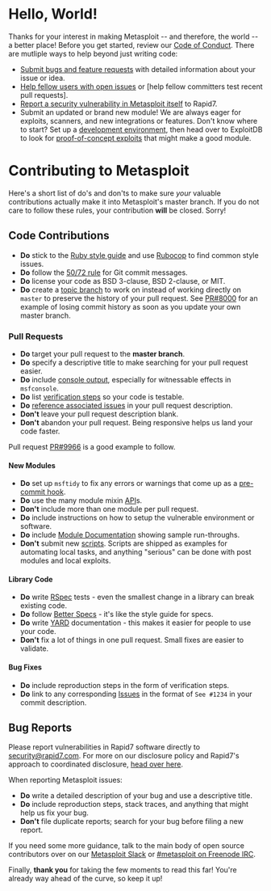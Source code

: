 # Hello, World!

Thanks for your interest in making Metasploit -- and therefore, the
world -- a better place!  Before you get started, review our
[Code of Conduct].  There are mutliple ways to help beyond just writing code:
 - [Submit bugs and feature requests] with detailed information about your issue or idea.
 - [Help fellow users with open issues] or [help fellow committers test recent pull requests].
 - [Report a security vulnerability in Metasploit itself] to Rapid7.
 - Submit an updated or brand new module!  We are always eager for exploits, scanners, and new
   integrations or features. Don't know where to start? Set up a [development environment], then head over to ExploitDB to look for [proof-of-concept exploits] that might make a good module.

# Contributing to Metasploit

Here's a short list of do's and don'ts to make sure *your* valuable contributions actually make
it into Metasploit's master branch.  If you do not care to follow these rules, your contribution
**will** be closed. Sorry!

## Code Contributions

* **Do** stick to the [Ruby style guide] and use [Rubocop] to find common style issues.
* **Do** follow the [50/72 rule] for Git commit messages.
* **Do** license your code as BSD 3-clause, BSD 2-clause, or MIT.
* **Do** create a [topic branch] to work on instead of working directly on `master` to preserve the
  history of your pull request.  See [PR#8000] for an example of losing commit history as soon as
  you update your own master branch.

### Pull Requests

* **Do** target your pull request to the **master branch**.
* **Do** specify a descriptive title to make searching for your pull request easier.
* **Do** include [console output], especially for witnessable effects in `msfconsole`.
* **Do** list [verification steps] so your code is testable.
* **Do** [reference associated issues] in your pull request description.
* **Don't** leave your pull request description blank.
* **Don't** abandon your pull request. Being responsive helps us land your code faster.

Pull request [PR#9966] is a good example to follow.

#### New Modules

* **Do** set up `msftidy` to fix any errors or warnings that come up as a [pre-commit hook].
* **Do** use the many module mixin [API]s.
* **Don't** include more than one module per pull request.
* **Do** include instructions on how to setup the vulnerable environment or software.
* **Do** include [Module Documentation] showing sample run-throughs.
* **Don't** submit new [scripts].  Scripts are shipped as examples for automating local tasks, and
  anything "serious" can be done with post modules and local exploits.

#### Library Code

* **Do** write [RSpec] tests - even the smallest change in a library can break existing code.
* **Do** follow [Better Specs] - it's like the style guide for specs.
* **Do** write [YARD] documentation - this makes it easier for people to use your code.
* **Don't** fix a lot of things in one pull request. Small fixes are easier to validate.

#### Bug Fixes

* **Do** include reproduction steps in the form of verification steps.
* **Do** link to any corresponding [Issues] in the format of `See #1234` in your commit description.

## Bug Reports

Please report vulnerabilities in Rapid7 software directly to security@rapid7.com. For more on our disclosure policy and Rapid7's approach to coordinated disclosure, [head over here](https://www.rapid7.com/security). 

When reporting Metasploit issues:
* **Do** write a detailed description of your bug and use a descriptive title.
* **Do** include reproduction steps, stack traces, and anything that might help us fix your bug.
* **Don't** file duplicate reports; search for your bug before filing a new report.

If you need some more guidance, talk to the main body of open source contributors over on our
[Metasploit Slack] or [#metasploit on Freenode IRC].

Finally, **thank you** for taking the few moments to read this far! You're already way ahead of the
curve, so keep it up!

[Code of Conduct]:https://github.com/rapid7/metasploit-framework/wiki/CODE_OF_CONDUCT.md
[Submit bugs and feature requests]:http://r-7.co/MSF-BUGv1
[Help fellow users with open issues]:https://github.com/rapid7/metasploit-framework/issues
[help fellow committers test recently submitted pull requests]:https://github.com/rapid7/metasploit-framework/pulls
[Report a security vulnerability in Metasploit itself]:https://www.rapid7.com/disclosure.jsp
[development environment]:http://r-7.co/MSF-DEV
[proof-of-concept exploits]:https://www.exploit-db.com/search?verified=true&hasapp=true&nomsf=true
[Ruby style guide]:https://github.com/bbatsov/ruby-style-guide
[Rubocop]:https://rubygems.org/search?query=rubocop
[50/72 rule]:http://tbaggery.com/2008/04/19/a-note-about-git-commit-messages.html
[topic branch]:http://git-scm.com/book/en/Git-Branching-Branching-Workflows#Topic-Branches
[PR#8000]:https://github.com/rapid7/metasploit-framework/pull/8000
[console output]:https://help.github.com/articles/github-flavored-markdown#fenced-code-blocks
[verification steps]:https://help.github.com/articles/writing-on-github#task-lists
[reference associated issues]:https://github.com/blog/1506-closing-issues-via-pull-requests
[PR#9966]:https://github.com/rapid7/metasploit-framework/pull/9966
[pre-commit hook]:https://github.com/rapid7/metasploit-framework/blob/master/tools/dev/pre-commit-hook.rb
[API]:https://rapid7.github.io/metasploit-framework/api
[Module Documentation]:https://github.com/rapid7/metasploit-framework/wiki/Generating-Module-Documentation
[scripts]:https://github.com/rapid7/metasploit-framework/tree/master/scripts
[RSpec]:http://rspec.info
[Better Specs]:http://betterspecs.org
[YARD]:http://yardoc.org
[Issues]:https://github.com/rapid7/metasploit-framework/issues
[Metasploit Slack]:https://www.metasploit.com/slack
[#metasploit on Freenode IRC]:http://webchat.freenode.net/?channels=%23metasploit&uio=d4
